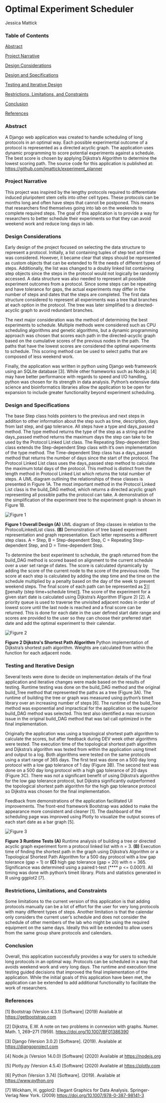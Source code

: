 # Optimal Experiment Scheduler
 Jessica Mattick
### Table of Contents
[Abstract](#abstract)

[Project Narrative](#project-narrative)

[Design Considerations](#design-considerations)

[Design and Specifications](#design-and-specifications)

[Testing and Iterative Design](#testing-and-iterative-design)

[Restrictions, Limitations, and Constraints](#restrictions-limitations-and-constraints)

[Conclusion](#conclusion)

[References](#references)
### Abstract
A Django web application was created to handle scheduling of long protocols in an optimal way. Each possible experimental outcome of a protocol is represented as a directed acyclic graph. The application uses dynamic programming to score potential experiments against a schedule. The best score is chosen by applying Dijkstra’s Algorithm to determine the lowest scoring path. The source code for this application is published at: https://github.com/jmattick/experiment_planner

### Project Narrative
This project was inspired by the lengthy protocols required to differentiate induced pluripotent stem cells into other cell types. These protocols can be months long and often have steps that cannot be postponed. This means that researchers find themselves going into lab on the weekends to complete required steps. The goal of this application is to provide a way for researchers to better schedule their experiments so that they can avoid weekend work and reduce long days in lab.

### Design Considerations
Early design of the project focused on selecting the data structure to represent a protocol. Initially, a list containing tuples of step text and time was considered. However, it became clear that steps should be represented as custom objects that can be extended to fit the needs of different types of steps. Additionally, the list was changed to a doubly linked list containing step objects since the steps in the protocol would not logically be randomly accessed. A data structure was also needed to represent all possible experiment outcomes from a protocol. Since some steps can be repeating and have tolerance for gaps, the actual experiments may differ in the number of steps and dates that the steps are completed. The first data structure considered to represent all experiments was a tree that branches at each option in the protocol. The tree was later simplified to a directed-acyclic graph to avoid redundant branches.

The next major consideration was the method of determining the best experiments to schedule. Multiple methods were considered such as CPU scheduling algorithms and genetic algorithms, but a dynamic programming approach was chosen that scores each path in the directed-acyclic graph based on the cumulative scores of the previous nodes in the path. The paths that have the lowest scores are considered the optimal experiments to schedule. This scoring method can be used to select paths that are composed of less weekend work.  

Finally, the application was written in python using Django web framework using an SQLite database [3]. While other frameworks such as Node.js [4] may have better performance with regards to speed and I/O handling, python was chosen for its strength in data analysis. Python’s extensive data science and bioinformatics libraries allow the application to be open for expansion to include greater functionality beyond experiment scheduling. 

### Design and Specifications
The base Step class holds pointers to the previous and next steps in addition to other information about the step such as time, description, days from last step, and gap tolerance. All steps have a type and days_passed method. The type method returns the type of the step as a string and the days_passed method returns the maximum days the step can take to be used by the Protocol Linked List class. The Repeating Step-dependent Step class extends the Step-dependent Step class with it’s own implementation of the type method. The Time-dependent Step class has a days_passed method that returns the number of days since the start of the protocol. The Protocol Linked List class uses the days_passed step method to calculate the maximum total days of the protocol. This method is distinct from the length method in Protocol Linked List which returns the total number of steps. A UML diagram outlining the relationships of these classes is presented in Figure 1A. The most important method in the Protocol Linked List class is the build_DAG method, which returns a directed acyclic graph representing all possible paths the protocol can take. A demonstration of the simplification of the experiment tree to the experiment graph is shown in Figure 1B. 
 
![Figure 1](protocols/static/protocols/images/building_experiments_UML.png)

**Figure 1 Overall Design (A)** UML diagram of Step classes in relation to the ProtocolLinkedList class. **(B)** Demonstration of tree based experiment representation and graph representation. Each letter represents a different step class. A = Step, B = Step-dependent Step, C = Repeating Step-dependent Step, and D = Time-dependent Step.

To determine the best experiment to schedule, the graph returned from the build_DAG method is scored based on alignment to the current schedule over a user set range of dates. The score is calculated dynamically by adding the score of the current node to the score of the previous node. The score at each step is calculated by adding the step time and the time on the schedule multiplied by a penalty based on the day of the week to prevent weekend steps. The final score of each path can be represented as ∑▒〖penalty (step time+schedule time)〗. The score of the experiment for a given start date is calculated using Dijkstra’s Algorithm (Figure 2) [2]. A priority queue is used to traverse the unvisited adjacent nodes in order of lowest score until the last node is reached and a final score can be returned. This is done for each date in the user defined start date range and scores are provided to the user so they can choose their preferred start date and add the optimal experiment to their calendar. 

![Figure 2](protocols/static/protocols/images/dijkstra.PNG)
 
**Figure 2 Dijkstra's Shortest Path Algorithm** Python implementation of Dijkstra’s shortest path algorithm. Weights are calculated from within the function for each adjacent node. 

### Testing and Iterative Design
Several tests were done to decide on implementation details of the final application and iterative changes were made based on the results of testing. Runtime testing was done on the build_DAG method and the original build_Tree method that represented the paths as a tree (Figure 3A). The runtime of building the tree or graph was measured using python’s timeit library over an increasing number of steps [6]. The runtime of the build_Tree method was exponential and impractical for the application so the superior build_DAG method was selected. This test also identified a max recursion issue in the original build_DAG method that was tail call optimized in the final implementation. 

Originally the application was using a topological shortest path algorithm to calculate the scores, but after feedback during DEV week other algorithms were tested. The execution time of the topological shortest path algorithm and Dijkstra’s algorithm was tested from within the application using timeit and output to a log. Both algorithms were tested on the same protocols using a start range of 365 days. The first test was done on a 500 day long protocol with a low gap tolerance of 1 day (Figure 3B). The second test was done on a 500 day long protocol with a high gap tolerance of 20 days (Figure 3C). There was not a significant benefit of using Dijkstra’s algorithm for the low gap tolerance protocol, but Dijkstra significantly outperformed the topological shortest path algorithm for the high gap tolerance protocol so Dijkstra was chosen for the final implementation. 

Feedback from demonstrations of the application facilitated UI improvements. The front-end framework Bootstrap was added to make the appearance more consistent and cleaner [1]. The dashboard of the scheduling page was improved using Plotly to visualize the output scores of each start date as a bar graph [5]. 

![Figure 3](protocols/static/protocols/images/combined_rt.png)

**Figure 3 Runtime Tests (A)** Runtime analysis of building a tree or directed acyclic graph experiment form a protocol linked list with n = 3. **(B)** Execution time of finding the shortest path in the graph using Dijkstra’s Algorithm or a Topological Shortest Path Algorithm for a 500 day protocol with a low gap tolerance (gap = 1) or **(C)** high gap tolerance (gap = 20) with n = 365. Significance was determined using a paired t-test (**** p <= 0.0001). All timing was done with python’s timeit library. Plots and statistics generated in R using ggplot2 [7]. 

### Restrictions, Limitations, and Constraints
Some limitations to the current version of this application is that adding protocols manually can be a lot of effort for the user for very long protocols with many different types of steps. Another limitation is that the calendar only considers the current user’s schedule and does not consider the schedule of other members of the lab who might be using the required equipment on the same days. Ideally this will be extended to allow users from the same group share protocols and calendars. 

### Conclusion
Overall, this application successfully provides a way for users to schedule long protocols in an optimal way. Protocols can be scheduled in a way that avoids weekend work and very long days. The runtime and execution time testing guided decisions that improved the final implementation of the application. While the initial goals of this application have been met, the application can be extended to add additional functionality to facilitate the work of researchers.

### References
[1] Bootstrap (Version 4.3.1) [Software] (2019) Available at https://getbootstrap.com

[2] Dijkstra, E.W. A note on two problems in connexion with graphs. Numer. Math. 1, 269–271 (1959). https://doi.org/10.1007/BF01386390

[3] Django (Version 3.0.2) [Software]. (2019). Available at https://djangoproject.com 

[4] Node.js (Version 14.0.0) [Software] (2020) Available at https://nodejs.org

[5] Plotly.py (Version 4.5.4) [Software] (2020) Available at https://plotly.com 

[6] Python (Version 3.74) [Software]. (2019). Available at https://www.python.org

[7] Wickham, H. ggplot2: Elegant Graphics for Data Analysis. Springer-Verlag New York. (2009) https://doi.org/10.1007/978-0-387-98141-3


